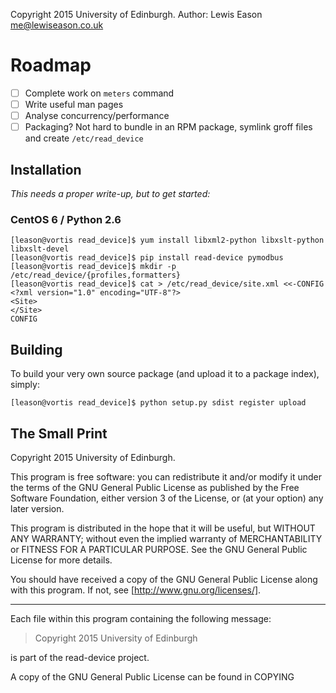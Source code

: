 Copyright 2015 University of Edinburgh.
Author: Lewis Eason <me@lewiseason.co.uk>

# Roadmap

* [ ] Complete work on `meters` command
* [ ] Write useful man pages
* [ ] Analyse concurrency/performance
* [ ] Packaging? Not hard to bundle in an RPM package, symlink groff files and create `/etc/read_device`

## Installation

*This needs a proper write-up, but to get started:*

### CentOS 6 / Python 2.6

```shell
[leason@vortis read_device]$ yum install libxml2-python libxslt-python libxslt-devel
[leason@vortis read_device]$ pip install read-device pymodbus
[leason@vortis read_device]$ mkdir -p /etc/read_device/{profiles,formatters}
[leason@vortis read_device]$ cat > /etc/read_device/site.xml <<-CONFIG
<?xml version="1.0" encoding="UTF-8"?>
<Site>
</Site>
CONFIG
```

## Building

To build your very own source package (and upload it to a package index), simply:

```shell
[leason@vortis read_device]$ python setup.py sdist register upload
```

## The Small Print

Copyright 2015 University of Edinburgh.

This program is free software: you can redistribute it and/or modify
it under the terms of the GNU General Public License as published by
the Free Software Foundation, either version 3 of the License, or
(at your option) any later version.

This program is distributed in the hope that it will be useful,
but WITHOUT ANY WARRANTY; without even the implied warranty of
MERCHANTABILITY or FITNESS FOR A PARTICULAR PURPOSE. See the
GNU General Public License for more details.

You should have received a copy of the GNU General Public License
along with this program. If not, see [http://www.gnu.org/licenses/].

---

Each file within this program containing the following message:

> Copyright 2015 University of Edinburgh

is part of the read-device project.

A copy of the GNU General Public License can be found in COPYING
